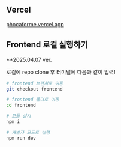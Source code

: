 ## Vercel

[phocaforme.vercel.app](https://phocaforme.vercel.app/)

## Frontend 로컬 실행하기

\*\*2025.04.07 ver.

로컬에 repo clone 후 터미널에 다음과 같이 입력!

```bash
# frontend 브랜치로 이동
git checkout frontend

# frontend 폴더로 이동
cd frontend

# 모듈 설치
npm i

# 개발자 모드로 실행
npm run dev
```
